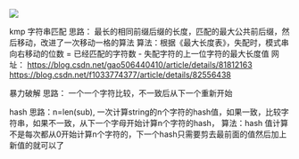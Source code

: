 ![](/Users/libinbin/Library/Application%20Support/marktext/images/2023-04-10-09-53-54-image.png)

kmp  字符串匹配
   思路： 最长的相同前缀后缀的长度，匹配的最大公共前后缀，然后移动，改进了一次移动一格的算法
   算法：根据《最大长度表》，失配时，模式串向右移动的位数 = 已经匹配的字符数 - 失配字符的上一位字符的最大长度值
   网址： https://blog.csdn.net/gao506440410/article/details/81812163
          https://blog.csdn.net/f1033774377/article/details/82556438

暴力破解
    思路： 一个一个字符比较，不一致后从下一个重新开始

hash
     思路：n=len(sub), 一次计算string的n个字符的hash值，如果一致，比较字符串，如果不一致，从下一个字母开始计算n个字符的hash，
     算法：hash 值计算不是每次都从0开始计算n个字符的，下一个hash只需要剪去最前面的值然后加上新值的就可以了


